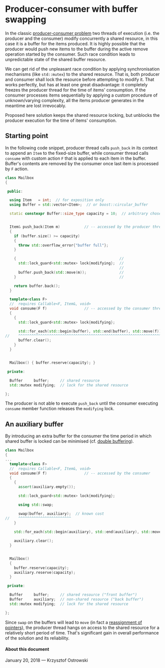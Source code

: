 
# Producer-consumer with buffer swapping

In the classic [producer-consumer problem](https://en.wikipedia.org/wiki/Producer%E2%80%93consumer_problem) two threads of execution (i.e. the producer and the consumer) modify concurrently a shared resource, in this case it is a buffer for the items produced. It is highly possible that the producer would push new items to the buffer during the active remove operation started by the consumer. Such race condition leads to unpredictable state of the shared buffer resource.


We can get rid of the unpleasant race condition by applying synchronisation mechanisms (like `std::mutex`) to the shared resource. That is, both producer and consumer shall lock the resource before attempting to modify it. That works perfectly, but has at least one great disadvantage: it completely freezes the producer thread for the time of items' consumption. If the consumer processes items sequentially by applying a custom procedure of unknown/varying complexity, all the items producer generates in the meantime are lost irrevocably.

Proposed here solution keeps the shared resource locking, but unblocks the producer execution for the time of items' consumption. 

## Starting point

In the following code snippet, producer thread calls `push_back` in its context to append an `Item` to the fixed-size buffer, while consumer thread calls `consume` with custom action `F` that is applied to each item in the buffer. Buffer's contents are removed by the consumer once last item is processed by `F` action.

```c++
class Mailbox
{

 public:

  using Item   = int;  // for exposition only
  using Buffer = std::vector<Item>;  // or boost::circular_buffer

  static constexpr Buffer::size_type capacity = 10;  // arbitrary chosen


  Item& push_back(Item m)           // -- accessed by the producer thread
  {
    if (buffer.size() >= capacity)
    {
      throw std::overflow_error{"buffer full"};
    }

    {                                               //
      std::lock_guard<std::mutex> lock{modifying};  //
                                                    //
      buffer.push_back(std::move(m));               //
    }                                               //

    return buffer.back();
  }

  template<class F>
  //  requires Callable<F, Item&, void>
  void consume(F f)                 // -- accessed by the consumer thread
  {
    {
      std::lock_guard<std::mutex> lock{modifying};

      std::for_each(std::begin(buffer), std::end(buffer), std::move(f));  // unknown cost
//    ^^^^^^^^^^^^^^^^^^^^^^^^^^^^^^^^^^^^^^^^^^^^^^^^^^^^^^^^^^^^^^^^^^
      buffer.clear();
    }
  }


  Mailbox() { buffer.reserve(capacity); }

 private:

  Buffer     buffer;     // shared resource
  std::mutex modifying;  // lock for the shared resource

};
```

The producer is not able to execute `push_back` until the consumer executing `consume` member function releases the `modifying` lock.

## An auxiliary buffer

By introducing an extra buffer for the consumer the time period in which shared buffer is locked can be minimised (cf. [double buffering](https://en.wikipedia.org/wiki/Multiple_buffering)).

```c++
class Mailbox
{
...
  template<class F>
  //  requires Callable<F, Item&, void>
  void consume(F f)                 // -- accessed by the consumer
  {
    {
      assert(auxiliary.empty());

      std::lock_guard<std::mutex> lock{modifying};

      using std::swap;

      swap(buffer, auxiliary);  // known cost
//    ^^^^^^^^^^^^^^^^^^^^^^^^
    }
    
    std::for_each(std::begin(auxiliary), std::end(auxiliary), std::move(f));

    auxiliary.clear();
  }


  Mailbox()
  {
    buffer.reserve(capacity);
    auxiliary.reserve(capacity);
  }

 private:

  Buffer     buffer;     // shared resource ("front buffer")
  Buffer     auxiliary;  // non-shared resource ("back buffer")
  std::mutex modifying;  // lock for the shared resource

};
```

Since `swap` on the buffers will lead to `move` (in fact a [reassignment of pointers](https://gcc.gnu.org/onlinedocs/gcc-7.2.0/libstdc++/api/a06912.html#a97d8ff35af22b6787d9aa7c60b2ba3ff)), the producer thread hangs on access to the shared resource for a relatively short period of time. That's significant gain in overall performance of the solution and its reliability.


#### About this document

January 20, 2018 &mdash; Krzysztof Ostrowski


